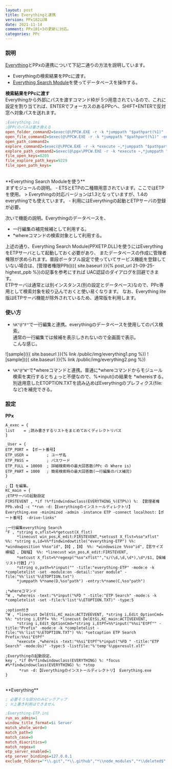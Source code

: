 ```yaml
---
layout: post
title: Everythingと連携
version: PPx182以降
date: 2021-11-14
comment: PPx181+3の更新に対応。
categories: PPc
---
```

### 説明
[Everything](https://www.voidtools.com/)とPPxの連携について下記二通りの方法を説明しています。
- Everythingの検索結果をPPcに渡す。
- [Everything Search Module](http://toro.d.dooo.jp/slppx.html#ppxets)を使ってデータベースを操作する。

**検索結果をPPcに渡す**<BR>
Everythingから外部にパスを渡すコマンド枠が
5つ用意されているので、これに設定を割り当てれば、ENTERでフォーカスのあるPPcへ、SHIFT+ENTERで反対窓へ対象パスを送れます。

```ini
;Everything.ini
;@PPcのパスは書き換える
open_folder_command2=$exec(@\PPCW.EXE -r -k *jumppath "$pathpart(%1)" -entry:"$namepart(%1)")
open_file_command2=$exec(@\PPCW.EXE -r -k *jumppath "$pathpart(%1)" -entry:"$namepart(%1)")
open_path_command2=
explore_command2=$exec(@\PPCW.EXE -r -k *execute ~,*jumppath "$pathpart(%1)" -entry:"$namepart(%1)")
explore_path_command2=$exec(@\ppx\PPCW.EXE -r -k *execute ~,*jumppath "$pathpart(%1)" -entry:"$namepart(%1)")
file_open_keys=8205
file_explore_path_keys=9229
file_open_path_keys=
```
<BR>
**Everything Search Moduleを使う**<BR>
まずモジュールの説明。
- ETSとETPの二種類用意されています。ここではETPを使用。
  > Everythingの対応バージョンは1.3となっていますが、1.4のeverythingでも使えています。
- 利用にはEverythingの起動とETPサーバの登録が必要。

次いで機能の説明。Everythingのデータベースを、
- 一行編集の補完候補として利用する。
- \*whereコマンドの検索対象として利用する。

上述の通り、Everything Search Module(PPXETP\.DLL)を使うにはEverythingをETPサーバとして起動しておく必要があり、
またデータベースの作成に管理者権限が求められます。普段ポータブル設定で使っていてサービス機能を登録していない場合は、[管理者権限PPb]({{ site.baseurl }}{% post_url 21-09-25-highest_ppb %})の記事を参考にすれば
UAC認証のダイアログを回避できます。<BR>
ETPサーバは通常とは別インスタンス(別の設定とデータベース)なので、PPc専用として検索対象を絞り込んでおくと使い易くなります。
なお、Everything lite版はETPサーバ機能が除外されているため、通常版を利用します。

### 使い方
- `%K"@^F"`で一行編集と連携。everythingのデータベースを使用してのパス検索。<BR>
  通常の一行編集では候補を表示しきれないので全画面で表示。<BR>
  こんな感じ。<BR>

![sample]({{ site.baseurl }}{% link /public/img/everything1.png %})
![sample]({{ site.baseurl }}{% link /public/img/everything2.png %})

- `%K"@^W"`で\*whereコマンドと連携。普通に\*whereコマンドからモジュール検索を実行するとちょっと不便なので、%\*input()の結果を
  \*whereisする。別途用意したETOPTION.TXTを読み込めばEverythingのプレフィクス(file:など)を補完できる。

### 設定

**PPx**
```clean
A_exec = {
list    = ;読み書きするリストをまとめておくディレクトリパス
}

_User = {
ETP_PORT = 【ポート番号】
ETP_USER =        ; ユーザ名
ETP_PASS =        ; パスワード
ETP_FULL = 10000  ; 詳細検索時の最大回答数(PPc の Where is)
ETP_PART = 1000   ; 簡易検索時の最大回答数(一行編集のパス補完)
}

;【】を編集。
KC_main = {
;ETPサーバの起動設定
FIRSTEVENT , *if !%*findwindowclass(EVERYTHING_%(ETP%)) %: 【管理者権PPb.vbs】-c "*run -d:【Everythingのインストールディレクトリ】 Everything.exe -minimized -admin -instance ETP -connect localhost:【ポート番号】 -drive-links"

;一行編集everything Search
^F , *string o,xflst=%*getcust(X_flst)
     *linecust win_pos,K_edit:FIRSTEVENT,*setcust X_flst=%so"xflst" %%: *string o,id=%%*findwindowtitle("everything-ETP") %%: *windowposition %%so"id",【0】,【0】 %%: *windowsize %%so"id",【窓サイズ横幅】,【縦幅】 %%: *linecust win_pos,K_edit:FIRSTEVENT,
     *setcust X_flst=%*regexp("%so"xflst"","s/(\d,\d,\d*),\d*/$1,【候補リスト行数】/")
     *string o,path=%*input("" -title:"everything-ETP" -mode:e -k *completelist -set -module:on -detail:"user module" -file:"%%'list'%\ETOPTION.txt")
     *jumppath %*name(D,%so"path") -entry:%*name(C,%so"path")

;*whereコマンド
^W , *whereis -text:"%*input("%FD " -title:"ETP Search" -mode:s -k *completelist -set -file:%'list'%\ETOPTION.TXT)" -type:5

;option付き
^W , *linecust DelEtSi,KC_main:ACTIVEEVENT, *string i,Edit_OptionCmd= %%: *string i,EtPf= %%: *linecust DelEtSi,KC_main:ACTIVEEVENT,
     *string i,Edit_OptionCmd=*string i,EtPf=%%*input("%%si"EtPf"" -title:"Prefix" -mode:e -k *completelist -file:"%%'list'%\ETOPTION.TXT") %%: *setcaption ETP Search   Prefix:%%si"EtPf"
     *execute ,*whereis -text:"%%si"EtPf"%*input("%FD " -title:"ETP Search" -mode:Os)" -type:5 -listfile:"%'temp'%\ppxresult.xlf"

;Everythingの起動設定。
key , *if 0%*findwindowclass(EVERYTHING) %: *focus #%*findwindowclass(EVERYTHING) %: *stop
      *run -d:【Everythingのインストールディレクトリ】 Everything.exe
}
```

<BR>
**Everything**

```ini
; 必要そうな部分のみピックアップ
; ※上書き利用はできません

;Everything-ETP.ini
run_as_admin=1
window_title_format=$i Server
match_whole_word=0
match_path=0
match_case=0
match_diacritics=0
match_regex=0
etp_server_enabled=1
etp_server_bindings=127.0.0.1
exclude_folders="*\\.git","*\\.github","*\\node_modules","*\\deleted$"
```
